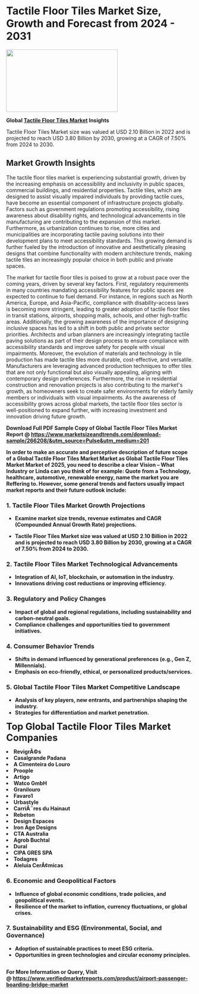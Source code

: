 <H1>Tactile Floor Tiles Market Size, Growth and Forecast from 2024 - 2031</H1><img class="aligncenter size-medium wp-image-584254" src="https://thirdeyenews.in/wp-content/uploads/2024/09/Global-Market-Research-300x168.jpeg" alt="" width="300" height="168" /><p><strong>Global&nbsp;<a href="https://www.marketsizeandtrends.com/download-sample/266208/&amp;utm_source=Pulse&amp;utm_medium=201">Tactile Floor Tiles Market</a> Insights</strong></p><p>Tactile Floor Tiles Market size was valued at USD 2.10 Billion in 2022 and is projected to reach USD 3.80 Billion by 2030, growing at a CAGR of 7.50% from 2024 to 2030.</p><p><h2>Market Growth Insights</h2> <p>The tactile floor tiles market is experiencing substantial growth, driven by the increasing emphasis on accessibility and inclusivity in public spaces, commercial buildings, and residential properties. Tactile tiles, which are designed to assist visually impaired individuals by providing tactile cues, have become an essential component of infrastructure projects globally. Factors such as government regulations promoting accessibility, rising awareness about disability rights, and technological advancements in tile manufacturing are contributing to the expansion of this market. Furthermore, as urbanization continues to rise, more cities and municipalities are incorporating tactile paving solutions into their development plans to meet accessibility standards. This growing demand is further fueled by the introduction of innovative and aesthetically pleasing designs that combine functionality with modern architecture trends, making tactile tiles an increasingly popular choice in both public and private spaces.</p> <p><strong></strong></p> <p>The market for tactile floor tiles is poised to grow at a robust pace over the coming years, driven by several key factors. First, regulatory requirements in many countries mandating accessibility features for public spaces are expected to continue to fuel demand. For instance, in regions such as North America, Europe, and Asia-Pacific, compliance with disability-access laws is becoming more stringent, leading to greater adoption of tactile floor tiles in transit stations, airports, shopping malls, schools, and other high-traffic areas. Additionally, the growing awareness of the importance of designing inclusive spaces has led to a shift in both public and private sector priorities. Architects and urban planners are increasingly integrating tactile paving solutions as part of their design process to ensure compliance with accessibility standards and improve safety for people with visual impairments. Moreover, the evolution of materials and technology in tile production has made tactile tiles more durable, cost-effective, and versatile. Manufacturers are leveraging advanced production techniques to offer tiles that are not only functional but also visually appealing, aligning with contemporary design preferences. Furthermore, the rise in residential construction and renovation projects is also contributing to the market's growth, as homeowners seek to create safer environments for elderly family members or individuals with visual impairments. As the awareness of accessibility grows across global markets, the tactile floor tiles sector is well-positioned to expand further, with increasing investment and innovation driving future growth.</p> <p><strong></p><p><span class=""><strong>Download Full PDF Sample Copy of Global Tactile Floor Tiles Market Report</strong> @ <a href="https://www.marketsizeandtrends.com/download-sample/266208/&amp;utm_source=Pulse&amp;utm_medium=201" target="_blank">https://www.marketsizeandtrends.com/download-sample/266208/&amp;utm_source=Pulse&amp;utm_medium=201</a></span></p><p>In order to make an accurate and perceptive description of future scope of a Global&nbsp;Tactile Floor Tiles Market Market as Global&nbsp;Tactile Floor Tiles Market Market of 2025, you need to describe a clear Vision &ndash; What Industry or Linda can you think of for example: Quote from a Technology, healthcare, automotive, renewable energy, name the market you are Reffering to. However, some general trends and factors usually impact market reports and their future outlook include:</p><h3>1.&nbsp;<strong>Tactile Floor Tiles Market Growth Projections</strong></h3><ul><li>Examine market size trends, revenue estimates and CAGR (Compounded Annual Growth Rate) projections.</li><li><p>Tactile Floor Tiles Market size was valued at USD 2.10 Billion in 2022 and is projected to reach USD 3.80 Billion by 2030, growing at a CAGR of 7.50% from 2024 to 2030.</p></li></ul><h3>2.&nbsp;<strong>Tactile Floor Tiles Market Technological Advancements</strong></h3><ul><li>Integration of AI, IoT, blockchain, or automation in the industry.</li><li>Innovations driving cost reductions or improving efficiency.</li></ul><h3>3.&nbsp;<strong>Regulatory and Policy Changes</strong></h3><ul><li>Impact of global and regional regulations, including sustainability and carbon-neutral goals.</li><li>Compliance challenges and opportunities tied to government initiatives.</li></ul><h3>4.&nbsp;<strong>Consumer Behavior Trends</strong></h3><ul><li>Shifts in demand influenced by generational preferences (e.g., Gen Z, Millennials).</li><li>Emphasis on eco-friendly, ethical, or personalized products/services.</li></ul><h3>5.&nbsp;<strong>Global Tactile Floor Tiles Market Competitive Landscape</strong></h3><ul><li>Analysis of key players, new entrants, and partnerships shaping the industry.</li><li>Strategies for differentiation and market penetration.</li></ul><p data-pm-slice="1 1 []"><span style="color: inherit; font-family: inherit; font-size: 25px;">Top Global Tactile Floor Tiles Market Companies</span></p><div class="" data-test-id=""><p><li>RevigrÃ©s</li><li> Casalgrande Padana</li><li> A Cimenteira do Louro</li><li> Proople</li><li> Artigo</li><li> Watco GmbH</li><li> Granilouro</li><li> Favaro1</li><li> Urbastyle</li><li> CarriÃ¨res du Hainaut</li><li> Rebeton</li><li> Design Espaces</li><li> Iron Age Designs</li><li> CTA Australia</li><li> Agrob Buchtal</li><li> Dural</li><li> CIPA GRES SPA</li><li> Todagres</li><li> Aleluia CerÃ¢micas</li></p></div><h3>6.&nbsp;<strong>Economic and Geopolitical Factors</strong></h3><ul><li>Influence of global economic conditions, trade policies, and geopolitical events.</li><li>Resilience of the market to inflation, currency fluctuations, or global crises.</li></ul><h3>7.&nbsp;<strong>Sustainability and ESG (Environmental, Social, and Governance)</strong></h3><ul><li>Adoption of sustainable practices to meet ESG criteria.</li><li>Opportunities in green technologies and circular economy principles.</li></ul><h2><strong style="font-size: 14px;">For More Information or Query, Visit @&nbsp;</strong><a style="background-color: #ffffff; font-size: 14px;" href="https://www.marketsizeandtrends.com/report/tactile-floor-tiles-market/" target="_blank">https://www.verifiedmarketreports.com/product/airport-passenger-boarding-bridge-market</a></h2>